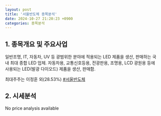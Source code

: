 ```yaml
---
layout: post
title: '서울반도체 종목분석'
date: 2024-10-27 21:20:23 +0900
categories: 종목분석
---
```


## 1. 종목개요 및 주요사업

일반조명, IT, 자동차, UV 등 광범위한 분야에 적용되는 LED 제품을 생산, 판매하는 국내 최대 종합 LED 업체. 자동차용, 교통신호등용, 전광판용, 조명용, LCD 광원용 등에 사용되는 LED(발광 다이오드) 제품을 생산, 판매함.

최대주주는 이정훈 외(28.53%)
[#서울반도체](#)

## 2. 시세분석

No price analysis available
